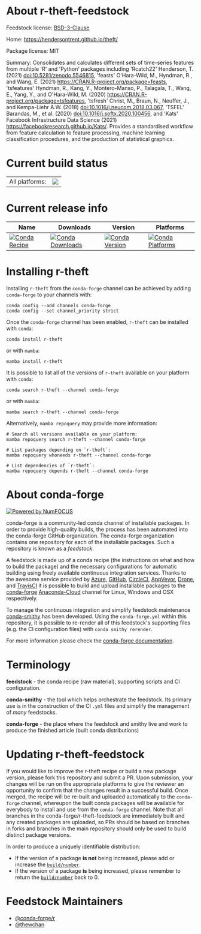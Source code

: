 About r-theft-feedstock
=======================

Feedstock license: [BSD-3-Clause](https://github.com/conda-forge/r-theft-feedstock/blob/main/LICENSE.txt)

Home: https://hendersontrent.github.io/theft/

Package license: MIT

Summary: Consolidates and calculates different sets of time-series features from multiple 'R' and 'Python' packages including 'Rcatch22' Henderson, T. (2021) <doi:10.5281/zenodo.5546815>, 'feasts' O'Hara-Wild, M., Hyndman, R., and Wang, E. (2021) <https://CRAN.R-project.org/package=feasts>, 'tsfeatures' Hyndman, R., Kang, Y., Montero-Manso, P., Talagala, T., Wang, E., Yang, Y., and O'Hara-Wild, M. (2020) <https://CRAN.R-project.org/package=tsfeatures>, 'tsfresh' Christ, M., Braun, N., Neuffer, J., and Kempa-Liehr A.W. (2018) <doi:10.1016/j.neucom.2018.03.067>, 'TSFEL' Barandas, M., et al. (2020) <doi:10.1016/j.softx.2020.100456>, and 'Kats' Facebook Infrastructure Data Science (2021) <https://facebookresearch.github.io/Kats/>. Provides a standardised workflow from feature calculation to feature processing, machine learning classification procedures, and the production of statistical graphics.

Current build status
====================


<table><tr><td>All platforms:</td>
    <td>
      <a href="https://dev.azure.com/conda-forge/feedstock-builds/_build/latest?definitionId=20187&branchName=main">
        <img src="https://dev.azure.com/conda-forge/feedstock-builds/_apis/build/status/r-theft-feedstock?branchName=main">
      </a>
    </td>
  </tr>
</table>

Current release info
====================

| Name | Downloads | Version | Platforms |
| --- | --- | --- | --- |
| [![Conda Recipe](https://img.shields.io/badge/recipe-r--theft-green.svg)](https://anaconda.org/conda-forge/r-theft) | [![Conda Downloads](https://img.shields.io/conda/dn/conda-forge/r-theft.svg)](https://anaconda.org/conda-forge/r-theft) | [![Conda Version](https://img.shields.io/conda/vn/conda-forge/r-theft.svg)](https://anaconda.org/conda-forge/r-theft) | [![Conda Platforms](https://img.shields.io/conda/pn/conda-forge/r-theft.svg)](https://anaconda.org/conda-forge/r-theft) |

Installing r-theft
==================

Installing `r-theft` from the `conda-forge` channel can be achieved by adding `conda-forge` to your channels with:

```
conda config --add channels conda-forge
conda config --set channel_priority strict
```

Once the `conda-forge` channel has been enabled, `r-theft` can be installed with `conda`:

```
conda install r-theft
```

or with `mamba`:

```
mamba install r-theft
```

It is possible to list all of the versions of `r-theft` available on your platform with `conda`:

```
conda search r-theft --channel conda-forge
```

or with `mamba`:

```
mamba search r-theft --channel conda-forge
```

Alternatively, `mamba repoquery` may provide more information:

```
# Search all versions available on your platform:
mamba repoquery search r-theft --channel conda-forge

# List packages depending on `r-theft`:
mamba repoquery whoneeds r-theft --channel conda-forge

# List dependencies of `r-theft`:
mamba repoquery depends r-theft --channel conda-forge
```


About conda-forge
=================

[![Powered by
NumFOCUS](https://img.shields.io/badge/powered%20by-NumFOCUS-orange.svg?style=flat&colorA=E1523D&colorB=007D8A)](https://numfocus.org)

conda-forge is a community-led conda channel of installable packages.
In order to provide high-quality builds, the process has been automated into the
conda-forge GitHub organization. The conda-forge organization contains one repository
for each of the installable packages. Such a repository is known as a *feedstock*.

A feedstock is made up of a conda recipe (the instructions on what and how to build
the package) and the necessary configurations for automatic building using freely
available continuous integration services. Thanks to the awesome service provided by
[Azure](https://azure.microsoft.com/en-us/services/devops/), [GitHub](https://github.com/),
[CircleCI](https://circleci.com/), [AppVeyor](https://www.appveyor.com/),
[Drone](https://cloud.drone.io/welcome), and [TravisCI](https://travis-ci.com/)
it is possible to build and upload installable packages to the
[conda-forge](https://anaconda.org/conda-forge) [Anaconda-Cloud](https://anaconda.org/)
channel for Linux, Windows and OSX respectively.

To manage the continuous integration and simplify feedstock maintenance
[conda-smithy](https://github.com/conda-forge/conda-smithy) has been developed.
Using the ``conda-forge.yml`` within this repository, it is possible to re-render all of
this feedstock's supporting files (e.g. the CI configuration files) with ``conda smithy rerender``.

For more information please check the [conda-forge documentation](https://conda-forge.org/docs/).

Terminology
===========

**feedstock** - the conda recipe (raw material), supporting scripts and CI configuration.

**conda-smithy** - the tool which helps orchestrate the feedstock.
                   Its primary use is in the construction of the CI ``.yml`` files
                   and simplify the management of *many* feedstocks.

**conda-forge** - the place where the feedstock and smithy live and work to
                  produce the finished article (built conda distributions)


Updating r-theft-feedstock
==========================

If you would like to improve the r-theft recipe or build a new
package version, please fork this repository and submit a PR. Upon submission,
your changes will be run on the appropriate platforms to give the reviewer an
opportunity to confirm that the changes result in a successful build. Once
merged, the recipe will be re-built and uploaded automatically to the
`conda-forge` channel, whereupon the built conda packages will be available for
everybody to install and use from the `conda-forge` channel.
Note that all branches in the conda-forge/r-theft-feedstock are
immediately built and any created packages are uploaded, so PRs should be based
on branches in forks and branches in the main repository should only be used to
build distinct package versions.

In order to produce a uniquely identifiable distribution:
 * If the version of a package **is not** being increased, please add or increase
   the [``build/number``](https://docs.conda.io/projects/conda-build/en/latest/resources/define-metadata.html#build-number-and-string).
 * If the version of a package **is** being increased, please remember to return
   the [``build/number``](https://docs.conda.io/projects/conda-build/en/latest/resources/define-metadata.html#build-number-and-string)
   back to 0.

Feedstock Maintainers
=====================

* [@conda-forge/r](https://github.com/conda-forge/r/)
* [@thewchan](https://github.com/thewchan/)

